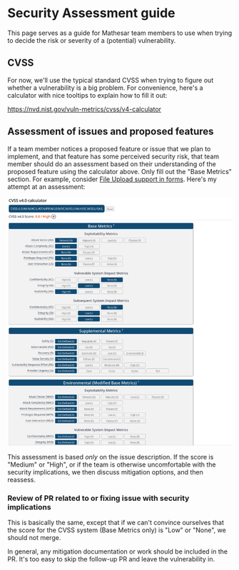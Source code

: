 # Security Assessment guide

This page serves as a guide for Mathesar team members to use when trying to decide the risk or severity of a (potential) vulnerability.

## CVSS

For now, we'll use the typical standard CVSS when trying to figure out whether a vulnerability is a big problem. For convenience, here's a calculator with nice tooltips to explain how to fill it out:

https://nvd.nist.gov/vuln-metrics/cvss/v4-calculator

## Assessment of issues and proposed features

If a team member notices a proposed feature or issue that we plan to implement, and that feature has some perceived security risk, that team member should do an assessment based on their understanding of the proposed feature using the calculator above. Only fill out the "Base Metrics" section. For example, consider [File Upload support in forms](https://github.com/mathesar-foundation/mathesar/issues/4829). Here's my attempt at an assessment:

![sec_assess_ex_before.png](/assets/images/sec_assess_ex_before.png)

This assessment is based _only_ on the issue description. If the score is "Medium" or "High", or if the team is otherwise uncomfortable with the security implications, we then discuss mitigation options, and then reassess.

### Review of PR related to or fixing issue with security implications

This is basically the same, except that if we can't convince ourselves that the score for the CVSS system (Base Metrics only) is "Low" or "None", we should not merge.

In general, any mitigation documentation or work should be included in the PR. It's too easy to skip the follow-up PR and leave the vulnerability in.

